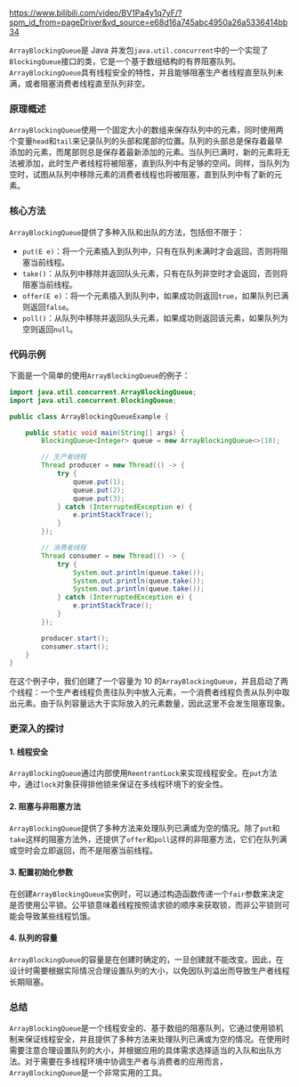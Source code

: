 https://www.bilibili.com/video/BV1Pa4y1q7yF/?spm_id_from=pageDriver&vd_source=e68d16a745abc4950a26a5336414bb34

`ArrayBlockingQueue`是 Java 并发包`java.util.concurrent`中的一个实现了`BlockingQueue`接口的类，它是一个基于数组结构的有界阻塞队列。`ArrayBlockingQueue`具有线程安全的特性，并且能够阻塞生产者线程直至队列未满，或者阻塞消费者线程直至队列非空。

### 原理概述

`ArrayBlockingQueue`使用一个固定大小的数组来保存队列中的元素，同时使用两个变量`head`和`tail`来记录队列的头部和尾部的位置。队列的头部总是保存着最早添加的元素，而尾部则总是保存着最新添加的元素。当队列已满时，新的元素将无法被添加，此时生产者线程将被阻塞，直到队列中有足够的空间。同样，当队列为空时，试图从队列中移除元素的消费者线程也将被阻塞，直到队列中有了新的元素。

### 核心方法

`ArrayBlockingQueue`提供了多种入队和出队的方法，包括但不限于：

- `put(E e)`：将一个元素插入到队列中，只有在队列未满时才会返回，否则将阻塞当前线程。
- `take()`：从队列中移除并返回队头元素，只有在队列非空时才会返回，否则将阻塞当前线程。
- `offer(E e)`：将一个元素插入到队列中，如果成功则返回`true`，如果队列已满则返回`false`。
- `poll()`：从队列中移除并返回队头元素，如果成功则返回该元素，如果队列为空则返回`null`。

### 代码示例

下面是一个简单的使用`ArrayBlockingQueue`的例子：

```java
import java.util.concurrent.ArrayBlockingQueue;
import java.util.concurrent.BlockingQueue;

public class ArrayBlockingQueueExample {

    public static void main(String[] args) {
        BlockingQueue<Integer> queue = new ArrayBlockingQueue<>(10);

        // 生产者线程
        Thread producer = new Thread(() -> {
            try {
                queue.put(1);
                queue.put(2);
                queue.put(3);
            } catch (InterruptedException e) {
                e.printStackTrace();
            }
        });

        // 消费者线程
        Thread consumer = new Thread(() -> {
            try {
                System.out.println(queue.take());
                System.out.println(queue.take());
                System.out.println(queue.take());
            } catch (InterruptedException e) {
                e.printStackTrace();
            }
        });

        producer.start();
        consumer.start();
    }
}
```

在这个例子中，我们创建了一个容量为 10 的`ArrayBlockingQueue`，并且启动了两个线程：一个生产者线程负责往队列中放入元素，一个消费者线程负责从队列中取出元素。由于队列容量远大于实际放入的元素数量，因此这里不会发生阻塞现象。

### 更深入的探讨

#### 1. 线程安全

`ArrayBlockingQueue`通过内部使用`ReentrantLock`来实现线程安全。在`put`方法中，通过`lock`对象获得排他锁来保证在多线程环境下的安全性。

#### 2. 阻塞与非阻塞方法

`ArrayBlockingQueue`提供了多种方法来处理队列已满或为空的情况。除了`put`和`take`这样的阻塞方法外，还提供了`offer`和`poll`这样的非阻塞方法，它们在队列满或空时会立即返回，而不是阻塞当前线程。

#### 3. 配置初始化参数

在创建`ArrayBlockingQueue`实例时，可以通过构造函数传递一个`fair`参数来决定是否使用公平锁。公平锁意味着线程按照请求锁的顺序来获取锁，而非公平锁则可能会导致某些线程饥饿。

#### 4. 队列的容量

`ArrayBlockingQueue`的容量是在创建时确定的，一旦创建就不能改变。因此，在设计时需要根据实际情况合理设置队列的大小，以免因队列溢出而导致生产者线程长期阻塞。

### 总结

`ArrayBlockingQueue`是一个线程安全的、基于数组的阻塞队列，它通过使用锁机制来保证线程安全，并且提供了多种方法来处理队列已满或为空的情况。在使用时需要注意合理设置队列的大小，并根据应用的具体需求选择适当的入队和出队方法。对于需要在多线程环境中协调生产者与消费者的应用而言，`ArrayBlockingQueue`是一个非常实用的工具。

